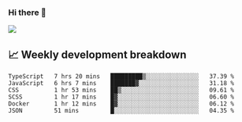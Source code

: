 ### Hi there 👋
<img align="center" src="https://github-readme-stats.vercel.app/api?username=Tumao727&show_icons=true&hide_title=true&theme=dracula" />


## 📈 Weekly development breakdown
<!--START_SECTION:waka-->

```text
TypeScript   7 hrs 20 mins   █████████▒░░░░░░░░░░░░░░░   37.39 %
JavaScript   6 hrs 7 mins    ███████▓░░░░░░░░░░░░░░░░░   31.18 %
CSS          1 hr 53 mins    ██▒░░░░░░░░░░░░░░░░░░░░░░   09.61 %
SCSS         1 hr 17 mins    █▓░░░░░░░░░░░░░░░░░░░░░░░   06.60 %
Docker       1 hr 12 mins    █▓░░░░░░░░░░░░░░░░░░░░░░░   06.12 %
JSON         51 mins         █░░░░░░░░░░░░░░░░░░░░░░░░   04.35 %
```

<!--END_SECTION:waka-->
